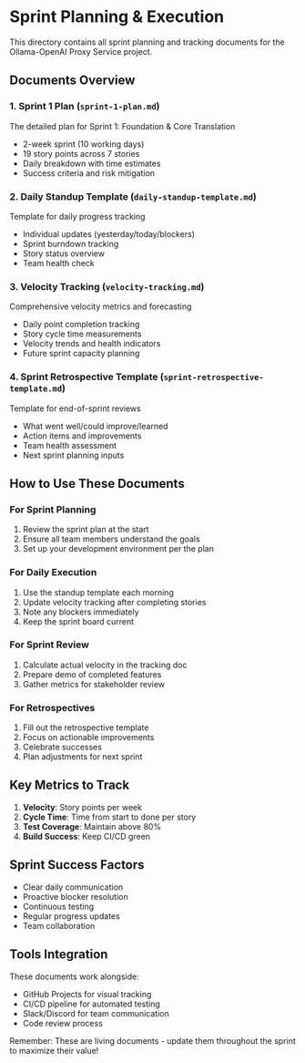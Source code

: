 # Sprint Planning & Execution

This directory contains all sprint planning and tracking documents for the Ollama-OpenAI Proxy Service project.

## Documents Overview

### 1. Sprint 1 Plan (`sprint-1-plan.md`)
The detailed plan for Sprint 1: Foundation & Core Translation
- 2-week sprint (10 working days)
- 19 story points across 7 stories
- Daily breakdown with time estimates
- Success criteria and risk mitigation

### 2. Daily Standup Template (`daily-standup-template.md`)
Template for daily progress tracking
- Individual updates (yesterday/today/blockers)
- Sprint burndown tracking
- Story status overview
- Team health check

### 3. Velocity Tracking (`velocity-tracking.md`)
Comprehensive velocity metrics and forecasting
- Daily point completion tracking
- Story cycle time measurements
- Velocity trends and health indicators
- Future sprint capacity planning

### 4. Sprint Retrospective Template (`sprint-retrospective-template.md`)
Template for end-of-sprint reviews
- What went well/could improve/learned
- Action items and improvements
- Team health assessment
- Next sprint planning inputs

## How to Use These Documents

### For Sprint Planning
1. Review the sprint plan at the start
2. Ensure all team members understand the goals
3. Set up your development environment per the plan

### For Daily Execution
1. Use the standup template each morning
2. Update velocity tracking after completing stories
3. Note any blockers immediately
4. Keep the sprint board current

### For Sprint Review
1. Calculate actual velocity in the tracking doc
2. Prepare demo of completed features
3. Gather metrics for stakeholder review

### For Retrospectives
1. Fill out the retrospective template
2. Focus on actionable improvements
3. Celebrate successes
4. Plan adjustments for next sprint

## Key Metrics to Track

1. **Velocity**: Story points per week
2. **Cycle Time**: Time from start to done per story
3. **Test Coverage**: Maintain above 80%
4. **Build Success**: Keep CI/CD green

## Sprint Success Factors

- Clear daily communication
- Proactive blocker resolution
- Continuous testing
- Regular progress updates
- Team collaboration

## Tools Integration

These documents work alongside:
- GitHub Projects for visual tracking
- CI/CD pipeline for automated testing
- Slack/Discord for team communication
- Code review process

Remember: These are living documents - update them throughout the sprint to maximize their value!
